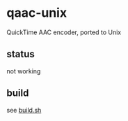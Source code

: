 # qaac-unix

QuickTime AAC encoder, ported to Unix



## status

not working



## build

see [build.sh](build.sh)
